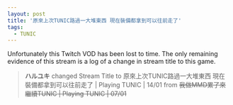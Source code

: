 ```yaml
---
layout: post
title: '原來上次TUNIC路過一大堆東西 現在裝備都拿到可以往前走了'
tags:
  - TUNIC
---
```


Unfortunately this Twitch VOD has been lost to time. The only remaining evidence of this stream is a log of a change in
stream title to this game.

> **ハルユキ** changed Stream Title to 原來上次TUNIC路過一大堆東西 現在裝備都拿到可以往前走了 &#124; Playing TUNIC &#124; 14/01 from ~~我做MMD累了來繼續TUNIC &#124; Playing TUNIC &#124; 07/01~~